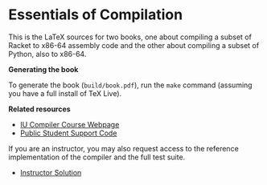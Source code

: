 # Essentials of Compilation

This is the LaTeX sources for two books, one about compiling a subset of Racket to x86-64 assembly code
and the other about compiling a subset of Python, also to x86-64.

**Generating the book**

To generate the book (`build/book.pdf`), run the `make` command (assuming
you have a full install of TeX Live).

**Related resources**

* [IU Compiler Course Webpage](https://iucompilercourse.github.io/IU-P423-P523-E313-E513-Fall-2020/)
* [Public Student Support Code](https://github.com/IUCompilerCourse/public-student-support-code)

If you are an instructor, you may also request access to the reference
implementation of the compiler and the full test suite.

* [Instructor Solution](https://github.com/IUCompilerCourse/course-compiler)
